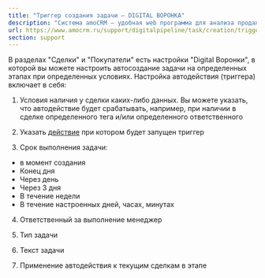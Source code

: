 ```yaml
---
title: "Триггер создания задачи — DIGITAL ВОРОНКА"
description: "Система amoCRM – удобная web программа для анализа продаж, доступная в режиме online из любой точки мира! Подробности узнавайте по указанным на сайте телефонам в Москве."
url: https://www.amocrm.ru/support/digitalpipeline/task/creation/trigger
section: support
---
```


В разделах "Сделки" и "Покупатели" есть настройки "Digital Воронки", в которой вы можете настроить автосоздание задачи на определенных этапах при определенных условиях. Настройка автодействия (триггера) включает в себя:

1. Условия наличия у сделки каких-либо данных. Вы можете указать, что автодействие будет срабатывать, например, при наличии в сделке определенного тега и/или определенного ответственного

2. Указать [действие](https://www.amocrm.ru/support/digitalpipeline/trigger_conditions) при котором будет запущен триггер

3. Срок выполнения задачи:

- в момент создания
- Конец дня
- Через день
- Через 3 дня
- В течение недели
- В течение настроенных дней, часах, минутах

4. Ответственный за выполнение менеджер

5. Тип задачи

6. Текст задачи

7. Применение автодействия к текущим сделкам в этапе